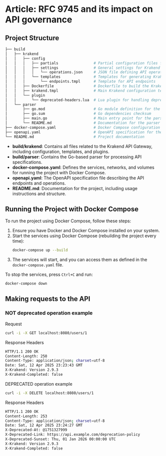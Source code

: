 # Article: RFC 9745 and its impact on API governance

## Project Structure

```bash
├── build
│   ├── krakend
│   │   ├── config
│   │   │   ├── partials          		# Partial configuration files for Krakend
│   │   │   ├── settings          		# General settings for Krakend
│   │   │   │   └── operations.json 	# JSON file defining API operations
│   │   │   └── templates         		# Templates for generating Krakend configurations
│   │   │       └── endpoints.tmpl 		# Template for API endpoints
│   │   ├── Dockerfile            		# Dockerfile to build the Krakend service
│   │   ├── krakend.tmpl          		# Main Krakend configuration template
│   │   └── plugin
│   │       └── deprecated-headers.lua 	# Lua plugin for handling deprecated headers
│   └── parser
│       ├── go.mod                		# Go module definition for the parser
│       ├── go.sum                		# Go dependencies checksum
│       ├── main.go               		# Main entry point for the parser
│       └── README.md             		# Documentation for the parser
├── docker-compose.yaml           		# Docker Compose configuration
├── openapi.yaml                  		# OpenAPI specification for the API
└── README.md                     		# Project documentation
```

- **build/krakend**: Contains all files related to the Krakend API Gateway, including configuration, templates, and plugins.
- **build/parser**: Contains the Go-based parser for processing API specifications.
- **docker-compose.yaml**: Defines the services, networks, and volumes for running the project with Docker Compose.
- **openapi.yaml**: The OpenAPI specification file describing the API endpoints and operations.
- **README.md**: Documentation for the project, including usage instructions and structure.

## Running the Project with Docker Compose

To run the project using Docker Compose, follow these steps:

1. Ensure you have Docker and Docker Compose installed on your system.
3. Start the services using Docker Compose (rebuilding the project every time):
   ```bash
   docker-compose up --build
   ```
4. The services will start, and you can access them as defined in the `docker-compose.yaml` file.

To stop the services, press `Ctrl+C` and run:
```bash
docker-compose down
```
## Making requests to the API

### NOT deprecated operation example

Request
```bash
curl -i -X GET localhost:8080/users/1
```
Response Headers
```bash
HTTP/1.1 200 OK
Content-Length: 250
Content-Type: application/json; charset=utf-8
Date: Sat, 12 Apr 2025 23:23:43 GMT
X-Krakend: Version 2.9.3
X-Krakend-Completed: false
```

DEPRECATED operation example
```bash
curl -i -X DELETE localhost:8080/users/1
```

Response Headers
```bash
HTTP/1.1 200 OK
Content-Length: 253
Content-Type: application/json; charset=utf-8
Date: Sat, 12 Apr 2025 23:24:27 GMT
X-Deprecated-At: @1751327999
X-Deprecated-Link: https://api.example.com/deprecation-policy
X-Deprecated-Sunset: Thu, 01 Jan 2026 00:00:00 UTC
X-Krakend: Version 2.9.3
X-Krakend-Completed: false
```
